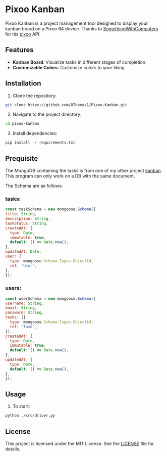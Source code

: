# Pixoo Kanban

Pixoo Kanban is a project management tool designed to display your kanban board on a Pixoo 64 device.
Thanks to [SomethingWithComputers](https://github.com/SomethingWithComputers) for his [pixoo](https://github.com/SomethingWithComputers/pixoo) API.

## Features


- **Kanban Board**: Visualize tasks in different stages of completion.
- **Customizable Colors**: Customize colors to your liking

## Installation

1. Clone the repository:
  ```sh
  git clone https://github.com/0Thomas1/Pixoo-Kanban.git
  ```
2. Navigate to the project directory:
  ```sh
  cd pixoo-kanban
  ```
3. Install dependencies:
  ```sh
  pip install -r requirements.txt
  ```
## Prequisite
  The MongoDB containing the tasks is from one of my other project [kanban](https://github.com/0Thomas1/kanban). This program can only work on a DB with the same document.

  The Schema are as follows:

  ### tasks:
  ```js
  const taskSchema = new mongoose.Schema({
  title: String,
  description: String,
  taskStatus: String,
  createdAt: {
    type: Date,
    immutable: true,
    default: () => Date.now(),
  },
  updatedAt: Date,
  user: {
    type: mongoose.Schema.Types.ObjectId,
    ref: "User",
  },
  });
  ```

  ### users:

  ```js
  const userSchema = new mongoose.Schema({
  username: String,
  email: String,
  password: String,
  tasks: [{
    type: mongoose.Schema.Types.ObjectId,
    ref: "Task",
  }],
  createdAt: {
    type: Date,
    immutable: true,
    default: () => Date.now(),
  },
  updatedAt: {
    type: Date,
    default: () => Date.now(),
  },
  });
  ```

## Usage

1. To start:
  ```sh
  python ./src/driver.py
  ```



## License

This project is licensed under the MIT License. See the [LICENSE](LICENSE) file for details.

